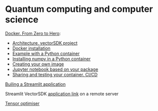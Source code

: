 # Quantum computing and computer science

<!--
[Quantum computing](./quantum_computing.md)
[Computer science](./computer_science.md)
-->

[Docker. From Zero to Hero](./Docker/Docker1.md):
 -  [Architecture. vectorSDK project](./Docker/Docker0.md)
 -  [Docker installation](./Docker/Docker1.md)
 -  [Example with a Python container](./Docker/Docker2.md)
 -  [Installing numpy in a Python container](./Docker/Docker3.md)
 -  [Creating your own image](./Docker/Docker4.md)
 -  [Jupyter notebook based on your package](./Docker/Docker5.md)
 -  [Sharing and testing your container. CI/CD](./Docker/Docker6.md)

[Builing a Streamlit application](./Streamlit/Streamlit1.md)

Streamlit VectorSDK [application link](https://kbidzhiev-demostreamlit-main-sh3xi4.streamlit.app/) on a remote server




[Tensor optimiser](./TTopt/ttopt0.md)